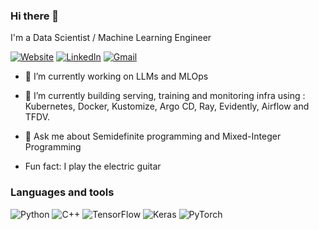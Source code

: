 
### Hi there 👋

I'm a Data Scientist / Machine Learning Engineer

[![Website](https://img.shields.io/badge/website-000000?style=for-the-badge&logo=About.me&logoColor=white)](https://edwardquarm.github.io/home/) [![LinkedIn](https://img.shields.io/badge/LinkedIn-0077B5?style=for-the-badge&logo=linkedin&logoColor=white)](https://www.linkedin.com/in/edward-quarm/) [![Gmail](https://img.shields.io/badge/Gmail-D14836?style=for-the-badge&logo=gmail&logoColor=white)](dwardarthur.quarmjnr@mavs.uta.edu)



* 🔭 I’m currently working on LLMs and MLOps

* 🌱 I’m currently building serving, training and monitoring infra using : Kubernetes, Docker, Kustomize, Argo CD, Ray, Evidently, Airflow and TFDV.


* 💬 Ask me about Semidefinite programming and Mixed-Integer Programming

* Fun fact: I play the electric guitar

### Languages and tools

![Python](https://img.shields.io/badge/python-3670A0?style=for-the-badge&logo=python&logoColor=ffdd54) ![C++](https://img.shields.io/badge/c++-%2300599C.svg?style=for-the-badge&logo=c%2B%2B&logoColor=white) ![TensorFlow](https://img.shields.io/badge/TensorFlow-%23FF6F00.svg?style=for-the-badge&logo=TensorFlow&logoColor=white) ![Keras](https://img.shields.io/badge/Keras-%23D00000.svg?style=for-the-badge&logo=Keras&logoColor=white) ![PyTorch](https://img.shields.io/badge/PyTorch-%23EE4C2C.svg?style=for-the-badge&logo=PyTorch&logoColor=white)
<!--
**edwardquarm/edwardquarm** is a ✨ _special_ ✨ repository because its `README.md` (this file) appears on your GitHub profile.

Here are some ideas to get you started:

*🔭 I’m currently working on ...
- 🌱 I’m currently learning ...
- 👯 I’m looking to collaborate on ...
- 🤔 I’m looking for help with ...
- 💬 Ask me about ...
- 📫 How to reach me: ...
- 😄 Pronouns: ...
- ⚡ Fun fact: ...
-->



